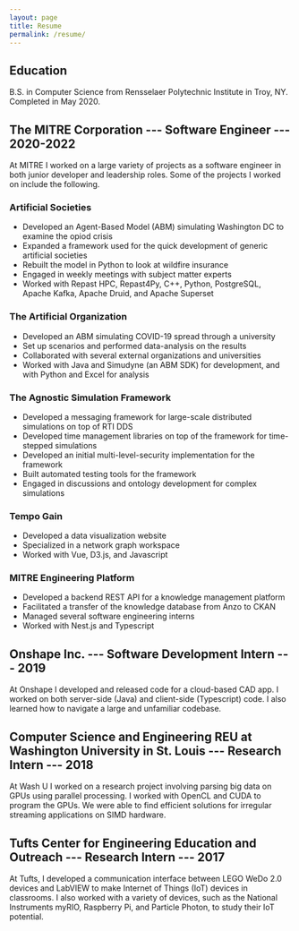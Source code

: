 ```yaml
---
layout: page
title: Resume
permalink: /resume/
---
```


## Education
B.S. in Computer Science from Rensselaer Polytechnic Institute in Troy, NY. Completed in May 2020.

## The MITRE Corporation --- Software Engineer --- 2020-2022
At MITRE I worked on a large variety of projects as a software engineer in both junior developer and leadership roles. Some of the projects I worked on include the following.

### Artificial Societies
- Developed an Agent-Based Model (ABM) simulating Washington DC to examine the opiod crisis
- Expanded a framework used for the quick development of generic artificial societies
- Rebuilt the model in Python to look at wildfire insurance
- Engaged in weekly meetings with subject matter experts
- Worked with Repast HPC, Repast4Py, C++, Python, PostgreSQL, Apache Kafka, Apache Druid, and Apache Superset

### The Artificial Organization
- Developed an ABM simulating COVID-19 spread through a university
- Set up scenarios and performed data-analysis on the results
- Collaborated with several external organizations and universities
- Worked with Java and Simudyne (an ABM SDK) for development, and with Python and Excel for analysis

### The Agnostic Simulation Framework
- Developed a messaging framework for large-scale distributed simulations on top of RTI DDS
- Developed time management libraries on top of the framework for time-stepped simulations
- Developed an initial multi-level-security implementation for the framework
- Built automated testing tools for the framework
- Engaged in discussions and ontology development for complex simulations

### Tempo Gain
- Developed a data visualization website
- Specialized in a network graph workspace
- Worked with Vue, D3.js, and Javascript

### MITRE Engineering Platform
- Developed a backend REST API for a knowledge management platform
- Facilitated a transfer of the knowledge database from Anzo to CKAN
- Managed several software engineering interns
- Worked with Nest.js and Typescript


## Onshape Inc. --- Software Development Intern --- 2019
At Onshape I developed and released code for a cloud-based CAD app. I worked on both server-side (Java) and client-side (Typescript) code. I also learned how to navigate a large and unfamiliar codebase.

## Computer Science and Engineering REU at Washington University in St. Louis --- Research Intern --- 2018
At Wash U I worked on a research project involving parsing big data on GPUs using parallel processing. I worked with OpenCL and CUDA to program the GPUs. We were able to find efficient solutions for irregular streaming applications on SIMD hardware.

## Tufts Center for Engineering Education and Outreach --- Research Intern --- 2017
At Tufts, I developed a communication interface between LEGO WeDo 2.0 devices and LabVIEW to make Internet of Things (IoT) devices in classrooms. I also worked with a variety of devices, such as the National Instruments myRIO, Raspberry Pi, and Particle Photon, to study their IoT potential.